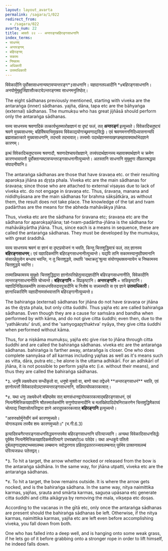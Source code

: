 ```yaml
---
layout: layout_avarta
permalink: /sagara/1/022
redirect_from:
  - /sagara/022
avarta_num: 22
title: आवर्तः २२ -- अन्तरङ्गबहिरङ्गसाधनानि
index_terms:
- साधनम्
- अन्तरङ्गम्
- बहिरङ्गम्
- सकामः
- निष्कामः
- अधिकारी
- उत्तमाधिकारी
---
```


विवेकादीनि पूर्वोक्तसाधनान्यष्टावप्यन्तरङ्ग*३साधनानि।
यज्ञदानतपआदीनि *४बहिरङ्गसाधनानि। 
अनयोर्मुमुक्षुर्जिज्ञासौत्कट्येऽन्तरङ्गमव साधनमनुतिष्ठेत्।

<div class="translation-inline" markdown="1">
The eight sādhanas previously mentioned, starting with viveka
are the antaraṅga (inner) sādhanas. yajña, dāna, tapa etc are the 
bāhyaṅga (external) sādhanas. The mumukṣu who has great jijñāsā 
should perform only the antaraṅga sādhanas.
</div>

यस्य साधनस्य श्रवणादिकं तत्कार्यभूतमपरोक्षज्ञानं वा दृष्टं फलं, तत् **अन्तरङ्गं** इत्युच्यते। विवेकादिचतुष्टयं श्रवणे मुख्यसाधनम्; बहिर्विषयाभिमुखस्य विवेकाद्ययोगाच्छ्रवणाद्यसिद्धेः। 
एवं श्रवणमनननिदिध्यासनान्यपि ब्रह्मसाक्षात्कारे मुख्यसाधनानि, तदभावे तदभावात्। 
तत्त्वमोः पदार्थज्ञानमप्यखण्डमहावाक्यार्थाभेदज्ञाने कारणम्। 

इत्थं विवेकादिचतुष्टयस्य श्रवणादौ, श्रवणादेश्चापरोक्षज्ञाने, तत्त्वंपदार्थज्ञानस्य महावाक्यार्थज्ञाने च क्रमेण कारणभावापत्तौ पूर्वोक्तान्यष्टावप्यन्तरङ्गसाधनानीत्युच्यन्ते।
अतस्तानि साधनानि मुमुक्षुणा तीव्रतरश्रद्धया संपादनीयानि॥

<div class="translation-inline" markdown="1">
The antaraṅga sādhanas are those that have 
śravaṇa etc. or their resulting aparokṣa jñāna 
as dr̥ṣṭa phala. 
Viveka etc are the main sādhanas for śravaṇa;
since those who are attached to external viṣayas 
due to lack of viveka etc. do not engage in 
śravaṇa etc. 
Thus, śravaṇa, manana and nididhyāsana are the main
sādhanas for brahma sākṣātkāra, as without them, the
result does not take place. The knowledge of the tat
and tvam padārthas are the means for the abheda mahāvākya jñāna. 

Thus, viveka etc are the sādhana for śravana etc; 
śravaṇa etc are the sādhana for aparokṣajñāna;
tat-tvam-padārtha-jñāna is the sādhana for mahāvākyārtha jñāna. Thus, since each is a means
in sequence, these are called the antaraṅga sādhanas. 
They must be developed by the mumukṣu, with great
śraddhā. 
</div>

यस्य साधनस्य श्रवणं वा ज्ञानं वा दृष्टप्रयोजनं न भवति, किन्तु चित्तशुद्धिमात्रं फलं, तत् ज्ञानस्य **बहिरङ्गसाधनम्**। 
एवं यज्ञादिकर्माणि बहिरङ्गसाधनानीत्युच्यन्ते। 
यद्यपि तानि सकामस्यानुष्ठीयमानानि संसारहेतुत्वेन बन्धाय भवन्ति, न तु चित्तशुद्धये, तथापि 'यथाक्रतु'श्रुत्या संयोगपृथक्त्वन्यायेन च निष्कामस्य चित्तशुद्धये भवन्ति। 

तस्मान्निष्कामस्य मुमुक्षोः चित्तशुद्धिद्वारा ज्ञानोत्पत्तिहेतुत्वाद्यज्ञादीनि बहिरङ्गसाधनानीति, 
विवेकादीनि त्वन्तरङ्गसाधनानीति चोच्यन्ते। 
**बहिरङ्गानि** = विप्रकृष्टानि। **अन्तरङ्गानि** = सन्निकृष्टानि। 
यज्ञादिनिखिलकर्माणि तत्साधनवित्तदारपुत्रादीनि च निःशेषं यः सन्न्यस्यति स एव ज्ञाने **उत्तमाधिकारी**। 
ज्ञानाधिकारिणि यज्ञादीनामसंभवात्तानि बहिरङ्गानीत्युच्यन्ते॥

<div class="translation-inline" markdown="1">
The bahiraṅga (external) sādhanas for jñāna 
do not have śravaṇa or jñāna as the dr̥ṣta phala, 
but only citta śuddhi.
Thus yajña etc are called bahiraṅga sādhanas. 
Even though they are a cause for saṁsāra and bandha
when performed by with kāma, and do not give citta śuddhi;
even then, due to the 'yathākratu' śruti, and the 
'saṁyogapr̥thaktva' nyāya, they give citta śuddhi when
performed without kāma. 

Thus, for a niṣkāma mumukṣu, yajña etc give rise to jñāna through citta śuddhi and are called the bahiraṅga
sādhanas. viveka etc are the antaraṅga sādhanas. 
bahiraṅga is farther away, antarañga is closer. 
One who does complete sannyāsa of all karmas including yajñas as well as it's means such as vitta, dāra, putra etc.; he alone is the uttama adhikārī. For an adhikārī
of jñāna, it is not possible to perform yajña etc 
(i.e. without their means), and thus they are called the
bahiraṅga sādhanas.
</div>

<div class="footnote" markdown="1">
*३. धनुषि लक्ष्यवेधाय सन्धीकृतो वा, धनुषो मुक्तो वा, बाणो यथा तद्वेधने **अन्तरङ्गसाधनं** भवति, एवं ज्ञानोत्पत्तौ विवेकादयोऽष्टावप्यन्तरङ्गसाधनानि, सन्निपत्योपकारकत्वात्।

*४. यथा धनुः लक्ष्यवेधने बहिष्ठमेव सत् बाणसंधानद्वारोपकारकत्वाद्बहिरङ्गसाधनं,
एवं नित्यनैमित्तिकयज्ञादीनि श्रौतस्मार्तकर्माणि सगुणोपासनादीनि च मलविक्षेपादिदोषनिराकरणेन चित्तशुद्धिमैकाग्र्यं चोत्पाद्य जिज्ञासोत्पत्तिद्वारा ज्ञाने आरादुपकारकत्वात् **बहिरङ्गानि** इत्युच्यन्ते।

"आरुरुक्षोर्मुनेर्योगं कर्म कारणमुच्यते।  
योगारूढस्य तस्यैव शमः कारणमुच्यते॥" (भ.गी.6.3)

इत्यादिवचनैरन्तरङ्गसाधनसिद्ध्यनन्तरमेव
बहिरङ्गसाधनानि परित्याज्यानि।
अन्यथा विवेकादिसाधनसिद्धेः पूर्वमेव नित्यनैमित्तिकयज्ञादिकर्मपरित्यागे उभयभ्रष्टोऽधः
पतेदेव। 
यथा अन्धकूपे पतितो दुर्बलतृणाद्यवष्टम्भमवलम्ब्य लम्बमानः स्वोद्धरणाय प्रहितदृढतररज्ज्ववलम्बनात् पूर्वमेव प्राक्तनावलम्बं परित्यजन्नधः पतेत्तद्वत्।

<div class="translation-inline" markdown="1">
*३. To hit a target, the arrow whether nocked or 
released from the bow is the antaraṅga sādhāna. 
In the same way, for jñāna utpatti, viveka etc
are the antaraṅga sādhanas.

*४. To hit a target, the bow remains outside. It
is where the arrow gets nocked, and is the bahiraṅga
sādhana. In the same way, nitya naimittika karmas, 
yajñas, ṣrauta and smārta karmas, saguṇa upāsana etc
generate citta śuddhi and citta aikāgrya by removing
the mala, vikṣepa etc doṣas. 

According to the vacanas in the gītā etc, only once
the antaraṅga sādhanas are present should the bahiraṅga
sādhanas be left. Otherwise, if the nitya karmas, 
naimittika karmas, yajña etc are left even before 
accomplishing viveka, you fall down from both. 

One who has falled into a deep well, and is hanging onto
some weak grass, if he lets go of it before grabbing
onto a stronger rope in order to lift himself, he 
indeed falls down.
</div>

</div>
